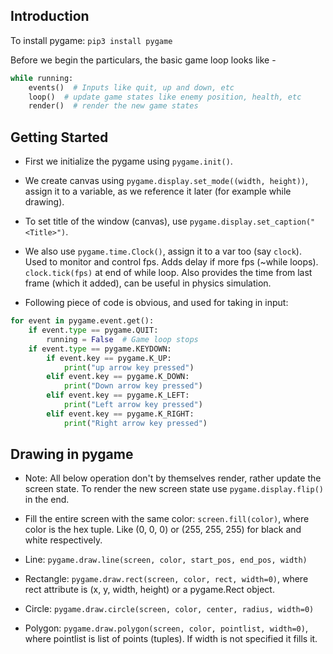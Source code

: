 ## Introduction

To install pygame: `pip3 install pygame`

Before we begin the particulars, the basic game loop looks like -

```py
while running:
    events()  # Inputs like quit, up and down, etc
    loop()  # update game states like enemy position, health, etc
    render()  # render the new game states
```

## Getting Started

- First we initialize the pygame using `pygame.init()`. 

- We create canvas using `pygame.display.set_mode((width, height))`, assign it to a variable, as we reference it later (for example while drawing).

- To set title of the window (canvas), use `pygame.display.set_caption("<Title>")`.

- We also use `pygame.time.Clock()`, assign it to a var too (say `clock`). Used to monitor and control fps. Adds delay if more fps (~while loops). `clock.tick(fps)` at end of while loop. Also provides the time from last frame (which it added), can be useful in physics simulation.

- Following piece of code is obvious, and used for taking in input:

```py
for event in pygame.event.get():
    if event.type == pygame.QUIT:
        running = False  # Game loop stops
    if event.type == pygame.KEYDOWN:
        if event.key == pygame.K_UP:
            print("up arrow key pressed")
        elif event.key == pygame.K_DOWN:
            print("Down arrow key pressed")
        elif event.key == pygame.K_LEFT:
            print("Left arrow key pressed")
        elif event.key == pygame.K_RIGHT:
            print("Right arrow key pressed")
```

## Drawing in pygame

- Note: All below operation don't by themselves render, rather update the screen state. To render the new screen state use `pygame.display.flip()` in the end.

- Fill the entire screen with the same color: `screen.fill(color)`, where color is the hex tuple. Like (0, 0, 0) or (255, 255, 255) for black and white respectively.

- Line: `pygame.draw.line(screen, color, start_pos, end_pos, width)`

- Rectangle: `pygame.draw.rect(screen, color, rect, width=0)`, where rect attribute is (x, y, width, height) or a pygame.Rect object.

- Circle: `pygame.draw.circle(screen, color, center, radius, width=0)`

- Polygon: `pygame.draw.polygon(screen, color, pointlist, width=0)`, where pointlist is list of points (tuples). If width is not specified it fills it.
